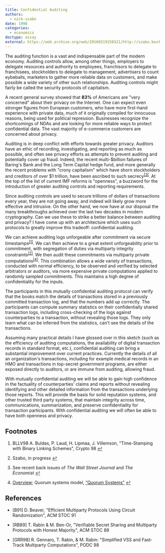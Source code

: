```yaml
---
title: Confidential Auditing
authors:
  - nick-szabo
date: 1998
categories:
  - economics
doctype: essay
external: https://web.archive.org/web/20160319150321/http://szabo.best.vwh.net/confidential.html
---
```


The auditing function is a vast and indispensable part of the modern economy. Auditing controls allow, among other things, employers to delegate resources and authority to employees, franchisors to delegate to franchisees, stockholders to delegate to management, advertisers to count eybeballs, marketers to gather more reliable data on customers, and make possible a wide variety of other such relationships. Auditing controls might fairly be called the security protocols of capitalism.

A recent general survey showed that **83%** of Americans are &quot;very concerned&quot; about their privacy on the Internet. One can expect even stronger figures from European customers, who have more first-hand experience with private data, much of it originally compiled for innocuous reasons, being used for political repression. Businesses recognize the shortcomings of NDAs and are looking for more reliable ways to protect confidential data. The vast majority of e-commerce customers are concerned about privacy.

Auditing is in deep conflict with efforts towards greater privacy. Auditors have an ethic of recording, investigating, and reporting as much as possible, and often see privacy efforts as attempts to prevent auditing and potentially cover up fraud. Indeed, the recent multi-$billion failures of Baring&#39;s Bank and the Long Term Capital hedge fund, and more generally the recent problems with &quot;crony capitalism&quot; which have shorn stockholders and creditors of over $1 trillion, have been ascribed to such secrecy<sup><a href="#fn3" id="ref3">[3]</a></sup>. At the top of the list of current IMF reforms is &quot;openness&quot;, a buzzword for the introduction of greater auditing controls and reporting requirements.

Since auditing controls are used to secure trillions of dollars of transactions every year, they are not going away, and indeed will likely grow more effective and intrusive. On the other hand, we now have at our disposal the many breakthroughs achieved over the last two decades in modern cryptography. Can we use these to strike a better balance between auditing and privacy? I have come up with an architecture which uses such protocols to greatly improve this tradeoff: confidential auditing.

We can achieve auditing logs unforgeable after commitment via secure timestamps<sup><a href="#fn1" id="ref1">[1]</a></sup>. We can then achieve to a great extent unforgeability prior to commitment, with segregation of duties via multiparty integrity constraints<sup><a href="#fn2" id="ref2">[2]</a></sup>. We then audit these commitments via multiparty private computations<sup><a href="#fn4" id="ref4">[4]</a></sup>. This combination allows a wide variety of transactions, conducted with normal efficiency, to be observed and verified by selected arbitrators or auditors, via more expensive private computations applied to randomly sampled commitments. This maintains a high degree of confidentiality for the inputs.

The participants in this mutually confidential auditing protocol can verify that the books match the details of transactions stored in a previously committed transaction log, and that the numbers add up correctly. The participants can compute summary statistics on their confidentially shared transaction logs, including cross-checking of the logs against counterparties to a transaction, without revealing those logs. They only learn what can be inferred from the statistics, can&#39;t see the details of the transactions.

Assuming many practical details I have glossed over in this sketch (such as the efficiency of auditing computations, the availability of digital transaction records in standard format, etc.), confidential auditing can bring a substantial improvement over current practices. Currently the details of all an organization&#39;s transactions, including for example medical records in an HMO and transactions in top-secret government programs, are either exposed directly to auditors, or are immune from auditing, allowing fraud.

With mutually confidential auditing we will be able to gain high confidence in the factuality of counterparties&#39; claims and reports without revealing identifying and other detailed information from the transactions underlying those reports. This will provide the basis for solid reputation systems, and other trusted third party systems, that maintain integrity across time, communications, summarization, and preserve confidentiality for transaction participants. With confidential auditing we will often be able to have both openness and privacy.

## Footnotes

<ol>
  <li id="fn1">
    <p>BLLV98  A. Buldas, P. Laud, H. Lipmaa, J. Villemson, "Time-Stamping with Binary Linking Schemes", Crypto 98&nbsp;<a href="#ref1">↩</a></p>
  </li>

  <li id="fn2">
    <p>Szabo, in progress&nbsp;<a href="#ref2">↩</a></p>
  </li>

  <li id="fn3">
    <p>See recent back issues of <em>The Wall Street Journal</em> and <em>The Economist</em>&nbsp;<a href="#ref3">↩</a></p>
  </li>

  <li id="fn4">
    <p><a href="/the-god-protocols/">Overview</a>; Quorum systems model, <a href="/library/quorum-systems/">“Quorum Systems”</a>&nbsp;<a href="#ref4">↩</a></p>
  </li>
</ol>

<h2>References</h2>

<ul class="references">
  <li id="fnB91">
    <p>[B91] D. Beaver, "Efficient Multiparty Protocols Using Circuit Randomization", ACM STOC 91</p>
  </li>

  <li id="fnRB89">
    <p>[RB89] T. Rabin & M. Ben-Or, "Verifiable Secret Sharing and Multiparty Protocols with Honest Majority", ACM STOC 89</p>
  </li>

  <li id="fnGRR98">
    <p>[GRR98] R. Gennaro, T. Rabin, & M. Rabin: "Simplified VSS and Fast-Track Multiparty Computations", PODC 98</p>
  </li>
</ul>
